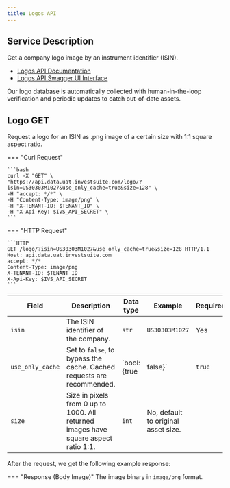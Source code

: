 ```yaml
---
title: Logos API
---
```


## Service Description

Get a company logo image by an instrument identifier (ISIN).

- [Logos API Documentation](https://api.data.uat.investsuite.com/redoc#tag/Logos)
- [Logos API Swagger UI Interface](https://api.data.uat.investsuite.com/docs#/Logos/)

Our logo database is automatically collected with human-in-the-loop verification and periodic updates to catch out-of-date assets.

## Logo GET

Request a logo for an ISIN as .png image of a certain size with 1:1 square aspect ratio.

=== "Curl Request"

    ```bash
    curl -X "GET" \
    "https://api.data.uat.investsuite.com/logo/?isin=US30303M1027&use_only_cache=true&size=128" \
    -H "accept: */*" \
    -H "Content-Type: image/png" \
    -H "X-TENANT-ID: $TENANT_ID" \
    -H "X-Api-Key: $IVS_API_SECRET" \
    ```

=== "HTTP Request"

    ```HTTP
    GET /logo/?isin=US30303M1027&use_only_cache=true&size=128 HTTP/1.1
    Host: api.data.uat.investsuite.com
    accept: */*
    Content-Type: image/png
    X-TENANT-ID: $TENANT_ID
    X-Api-Key: $IVS_API_SECRET
    ```

Field | Description | Data type | Example | Required
----- | ----------- | --------- | ------- | --------
`isin` | The ISIN identifier of the company. | `str` | `US30303M1027` | Yes
`use_only_cache` | Set to `false`, to bypass the cache. Cached requests are recommended. | `bool: {true|false}` | `true` | No, default `true`
`size` | Size in pixels from 0 up to 1000. All returned images have square aspect ratio 1:1. | `int` | No, default to original asset size.

After the request, we get the following example response:

=== "Response (Body Image)"
The image binary in `image/png` format.
